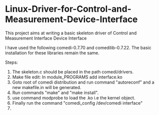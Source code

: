 # Linux-Driver-for-Control-and-Measurement-Device-Interface
This project aims at writing a basic skeleton driver of Control and Measurement Interface Device Interface



I have used the following comedi-0.7.70 and comedilib-0.7.22. The basic installation for these libraries remain the same.



Steps:
1. The skeleton.c should be placed in the path comedi/drivers.
2. Make file edit: In module_PROGRAMS add interface.ko 
3. Goto root of comedi distribution and run command "autoreconf" and a new makefile.in will be generated.
4. Run commands "make" and "make install".
5. use command modprobe to load the .ko i.e the kernel object.
6. Finally run the command "comedi_config /dev/comedi interface"
7. 

